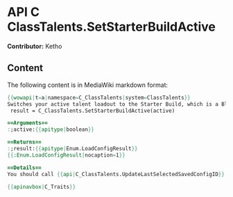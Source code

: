 # API C ClassTalents.SetStarterBuildActive

**Contributor:** Ketho

## Content

The following content is in MediaWiki markdown format:

```mediawiki
{{wowapi|t=a|namespace=C_ClassTalents|system=ClassTalents}}
Switches your active talent loadout to the Starter Build, which is a Blizzard defined talent build, meant to be good enough for most content.
 result = C_ClassTalents.SetStarterBuildActive(active)

==Arguments==
:;active:{{apitype|boolean}}

==Returns==
:;result:{{apitype|Enum.LoadConfigResult}}
{{:Enum.LoadConfigResult|nocaption=1}}

==Details==
You should call {{api|C_ClassTalents.UpdateLastSelectedSavedConfigID}} with your current [[SpecializationID]] and <code>Constants.TraitConsts.STARTER_BUILD_TRAIT_CONFIG_ID</code> after the Starter Build has successfully been applied.

{{apinavbox|C_Traits}}
```